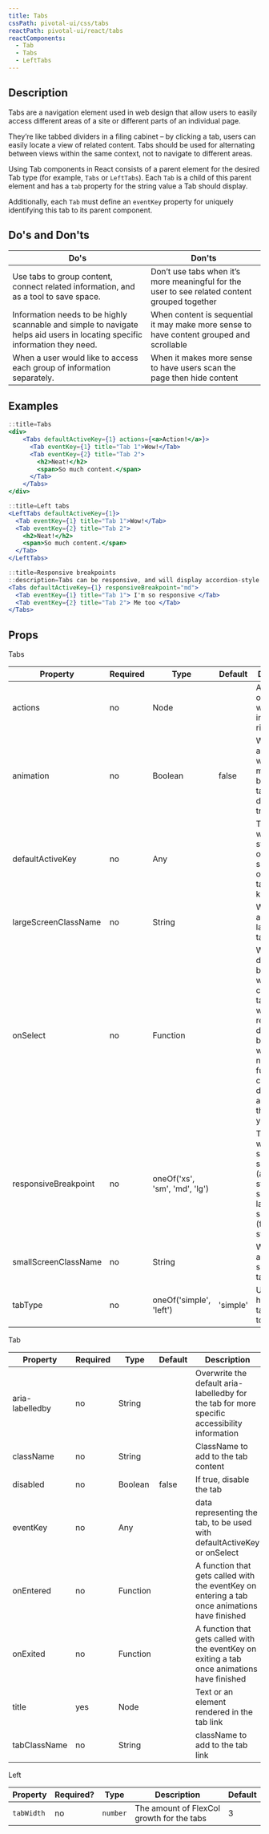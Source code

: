 ```yaml
---
title: Tabs
cssPath: pivotal-ui/css/tabs
reactPath: pivotal-ui/react/tabs
reactComponents:
  - Tab
  - Tabs
  - LeftTabs
---
```


## Description
Tabs are a navigation element used in web design that allow users to easily access different areas of a site or different parts of an individual page.

They’re like tabbed dividers in a filing cabinet – by clicking a tab, users can easily locate a view of related content. Tabs should be used for alternating between views within the same context, not to navigate to different areas.

Using Tab components in React consists of a parent element for the desired Tab type (for example,
`Tabs` or `LeftTabs`). Each `Tab` is a child of this parent element and has a `tab` property for the
string value a Tab should display.

Additionally, each `Tab` must define an `eventKey` property for uniquely identifying this tab to its parent component.

## Do's and Don'ts
Do's         | Don'ts
-------------|----------
Use tabs to group content, connect related information, and as a tool to save space. | Don’t use tabs when it’s more meaningful for the user to see related content grouped together
Information needs to be highly scannable and simple to navigate helps aid users in locating specific information they need. | When content is sequential it may make more sense to have content grouped and scrollable
When a user would like to access each group of information separately. | When it makes more sense to have users scan the page then hide content

## Examples

```jsx
::title=Tabs
<div>
    <Tabs defaultActiveKey={1} actions={<a>Action!</a>}>
      <Tab eventKey={1} title="Tab 1">Wow!</Tab>
      <Tab eventKey={2} title="Tab 2">
        <h2>Neat!</h2>
        <span>So much content.</span>
      </Tab>
    </Tabs>
</div>
```

```jsx
::title=Left tabs
<LeftTabs defaultActiveKey={1}>
  <Tab eventKey={1} title="Tab 1">Wow!</Tab>
  <Tab eventKey={2} title="Tab 2">
    <h2>Neat!</h2>
    <span>So much content.</span>
  </Tab>
</LeftTabs>
```

```jsx
::title=Responsive breakpoints
::description=Tabs can be responsive, and will display accordion-style on small screens and folder-style on large screens.
<Tabs defaultActiveKey={1} responsiveBreakpoint="md">
  <Tab eventKey={1} title="Tab 1"> I'm so responsive </Tab>
  <Tab eventKey={2} title="Tab 2"> Me too </Tab>
</Tabs>
```

## Props

Tabs

Property             | Required | Type                          | Default  | Description
---------------------|----------|-------------------------------|----------|------------
actions              | no       | Node                          |          | An element or text that will display in the upper right
animation            | no       | Boolean                       | false    | Whether to animate when moving between tabs, defaults to true
defaultActiveKey     | no       | Any                           |          | The tab which will start out open. This should equal one of your tab's event keys
largeScreenClassName | no       | String                        |          | Will be applied to large screen tabs only
onSelect             | no       | Function                      |          | Will override default behavior when clicking on a tab. If you want to retain the default behavior as well as add new functionality, change default active key in the function you provide
responsiveBreakpoint | no       | oneOf('xs', 'sm', 'md', 'lg') |          | The size at which the small-screen tabs (accordion-style) should switch to large-screen tabs (folder-style)
smallScreenClassName | no       | String                        |          | Will be applied to small screen tabs only
tabType              | no       | oneOf('simple', 'left')       | 'simple' | Use 'left' to have the tabs stacked to the left

Tab

Property        | Required | Type     | Default | Description
----------------|----------|----------|---------|------------
aria-labelledby | no       | String   |         | Overwrite the default aria-labelledby for the tab for more specific accessibility information
className       | no       | String   |         | ClassName to add to the tab content
disabled        | no       | Boolean  | false   | If true, disable the tab
eventKey        | no       | Any      |         | data representing the tab, to be used with defaultActiveKey or onSelect
onEntered       | no       | Function |         | A function that gets called with the eventKey on entering a tab once animations have finished
onExited        | no       | Function |         | A function that gets called with the eventKey on exiting a tab once animations have finished
title           | yes      | Node     |         | Text or an element rendered in the tab link
tabClassName    | no       | String   |         | className to add to the tab link

Left

Property   | Required? | Type             | Description                                  | Default
-----------| ----------|------------------| ---------------------------------------------|------------------------
`tabWidth` | no        |  `number`        | The amount of FlexCol growth for the tabs    | 3
